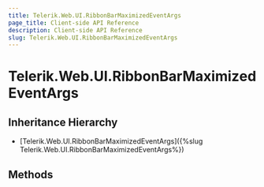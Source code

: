 ```yaml
---
title: Telerik.Web.UI.RibbonBarMaximizеdEventArgs
page_title: Client-side API Reference
description: Client-side API Reference
slug: Telerik.Web.UI.RibbonBarMaximizеdEventArgs
---
```


# Telerik.Web.UI.RibbonBarMaximizеdEventArgs

## Inheritance Hierarchy

* [Telerik.Web.UI.RibbonBarMaximizеdEventArgs]({%slug Telerik.Web.UI.RibbonBarMaximizеdEventArgs%})

## Methods
